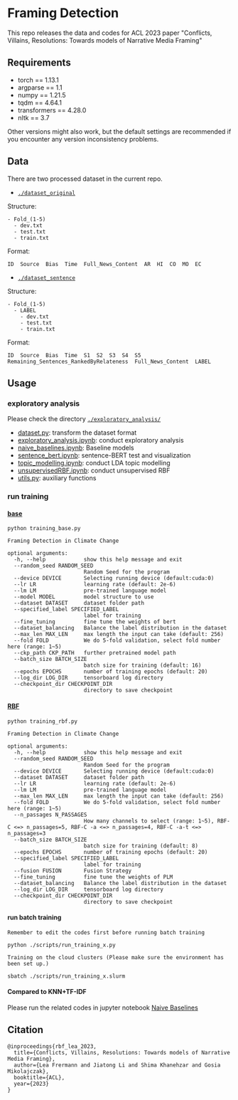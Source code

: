 # Framing Detection
This repo releases the data and codes for ACL 2023 paper "Conflicts, Villains, Resolutions:
Towards models of Narrative Media Framing"

## Requirements
* torch == 1.13.1
* argparse == 1.1
* numpy == 1.21.5
* tqdm == 4.64.1
* transformers == 4.28.0
* nltk == 3.7

Other versions might also work, but the default settings are recommended if you encounter any version inconsistency problems.

## Data
There are two processed dataset in the current repo.
* [`./dataset_original`](./dataset_original)

Structure:
```
- Fold_(1-5)
  - dev.txt
  - test.txt
  - train.txt
```

Format:
```
ID  Source  Bias  Time  Full_News_Content  AR  HI  CO  MO  EC
```
* [`./dataset_sentence`](./dataset_sentence)

Structure:
```
- Fold_(1-5)
  - LABEL
    - dev.txt
    - test.txt
    - train.txt
```

Format:
```
ID  Source  Bias  Time  S1  S2  S3  S4  S5  Remaining_Sentences_RankedByRelateness  Full_News_Content  LABEL
```

## Usage
### exploratory analysis
Please check the directory [`./exploratory_analysis/`](./exploratory_analysis/)
* [dataset.py](./exploratory_analysis/dataset.py): transform the dataset format
* [exploratory_analysis.ipynb](./exploratory_analysis/exploratory_analysis.ipynb): conduct exploratory analysis
* [naive_baselines.ipynb](./exploratory_analysis/naive_baselines.ipynb): Baseline models
* [sentence_bert.ipynb](./exploratory_analysis/sentence_bert.ipynb): sentence-BERT test and visualization
* [topic_modelling.ipynb](./exploratory_analysis/topic_modelling.ipynb): conduct LDA topic modelling
* [unsupervisedRBF.ipynb](./exploratory_analysis/unsupervisedRBF.ipynb): conduct unsupervised RBF
* [utils.py](./exploratory_analysis/utils.py): auxiliary functions

### run training 
#### [base](./training_base.py)
```
python training_base.py

Framing Detection in Climate Change

optional arguments:
  -h, --help            show this help message and exit
  --random_seed RANDOM_SEED
                        Random Seed for the program
  --device DEVICE       Selecting running device (default:cuda:0)
  --lr LR               learning rate (default: 2e-6)
  --lm LM               pre-trained language model
  --model MODEL         model structure to use
  --dataset DATASET     dataset folder path
  --specified_label SPECIFIED_LABEL
                        label for training
  --fine_tuning         fine tune the weights of bert
  --dataset_balancing   Balance the label distribution in the dataset
  --max_len MAX_LEN     max length the input can take (default: 256)
  --fold FOLD           We do 5-fold validation, select fold number here (range: 1~5)
  --ckp_path CKP_PATH   further pretrained model path
  --batch_size BATCH_SIZE
                        batch size for training (default: 16)
  --epochs EPOCHS       number of training epochs (default: 20)
  --log_dir LOG_DIR     tensorboard log directory
  --checkpoint_dir CHECKPOINT_DIR
                        directory to save checkpoint
```
#### [RBF](./training_rbf.py)
```
python training_rbf.py

Framing Detection in Climate Change

optional arguments:
  -h, --help            show this help message and exit
  --random_seed RANDOM_SEED
                        Random Seed for the program
  --device DEVICE       Selecting running device (default:cuda:0)
  --dataset DATASET     dataset folder path
  --lr LR               learning rate (default: 2e-6)
  --lm LM               pre-trained language model
  --max_len MAX_LEN     max length the input can take (default: 256)
  --fold FOLD           We do 5-fold validation, select fold number here (range: 1~5)
  --n_passages N_PASSAGES
                        How many channels to select (range: 1~5), RBF-C <=> n_passages=5, RBF-C -a <=> n_passages=4, RBF-C -a-t <=> n_passages=3
  --batch_size BATCH_SIZE
                        batch size for training (default: 8)
  --epochs EPOCHS       number of training epochs (default: 20)
  --specified_label SPECIFIED_LABEL
                        label for training
  --fusion FUSION       Fusion Strategy
  --fine_tuning         fine tune the weights of PLM
  --dataset_balancing   Balance the label distribution in the dataset
  --log_dir LOG_DIR     tensorboard log directory
  --checkpoint_dir CHECKPOINT_DIR
                        directory to save checkpoint
```
#### run batch training
`Remember to edit the codes first before running batch training`
```
python ./scripts/run_training_x.py
```
`Training on the cloud clusters (Please make sure the environment has been set up.)`
```
sbatch ./scripts/run_training_x.slurm
```
#### Compared to KNN+TF-IDF
Please run the related codes in jupyter notebook [Naive Baselines](./exploratory_analysis/naive_baselines.ipynb)

## Citation
```
@inproceedings{rbf_lea_2023,
  title={Conflicts, Villains, Resolutions: Towards models of Narrative Media Framing},
  author={Lea Frermann and Jiatong Li and Shima Khanehzar and Gosia Mikolajczak},
  booktitle={ACL},
  year={2023}
}
```
